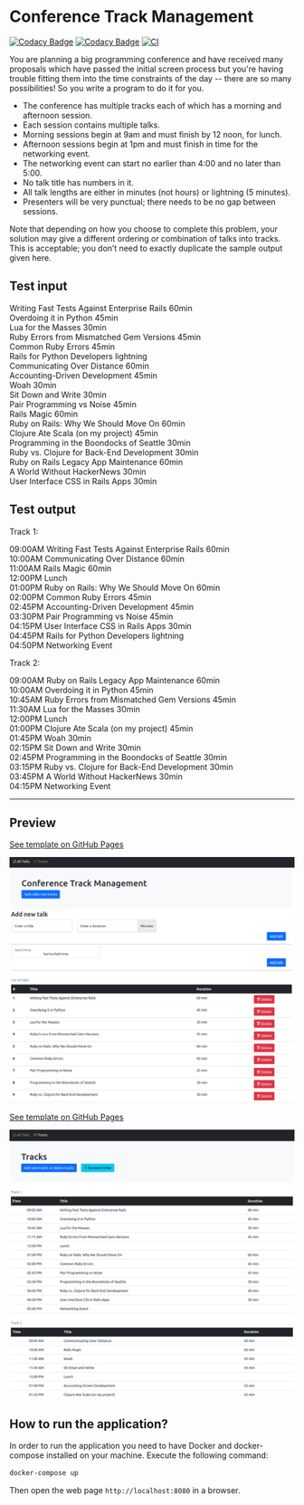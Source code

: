# Conference Track Management

[![Codacy Badge](https://app.codacy.com/project/badge/Coverage/f54e10dbb72744ce8edf6dd33418293b)](https://www.codacy.com/gh/HoangBachLeLe/ConferenceTrackManagement/dashboard?utm_source=github.com&utm_medium=referral&utm_content=HoangBachLeLe/ConferenceTrackManagement&utm_campaign=Badge_Coverage)
[![Codacy Badge](https://api.codacy.com/project/badge/Grade/1f9664d7dba64237b469b544070db8fe)](https://app.codacy.com/gh/HoangBachLeLe/ConferenceTrackManagement?utm_source=github.com&utm_medium=referral&utm_content=HoangBachLeLe/ConferenceTrackManagement&utm_campaign=Badge_Grade_Settings)
[![CI](https://github.com/HoangBachLeLe/ConferenceTrackManagement/actions/workflows/main.yml/badge.svg)](https://github.com/HoangBachLeLe/ConferenceTrackManagement/actions/workflows/main.yml)

You are planning a big programming conference and have received many proposals which have passed the initial screen process but you're having trouble fitting them into the time constraints of the day -- there are so many possibilities! So you write a program to do it for you.

- The conference has multiple tracks each of which has a morning and afternoon session.
- Each session contains multiple talks.
- Morning sessions begin at 9am and must finish by 12 noon, for lunch.
- Afternoon sessions begin at 1pm and must finish in time for the networking event.
- The networking event can start no earlier than 4:00 and no later than 5:00.
- No talk title has numbers in it.
- All talk lengths are either in minutes (not hours) or lightning (5 minutes).
- Presenters will be very punctual; there needs to be no gap between sessions.

Note that depending on how you choose to complete this problem, your solution may give a different ordering or combination of talks into tracks. This is acceptable; you don’t need to exactly duplicate the sample output given here.

## Test input

Writing Fast Tests Against Enterprise Rails 60min</br>
Overdoing it in Python 45min</br>
Lua for the Masses 30min</br>
Ruby Errors from Mismatched Gem Versions 45min</br>
Common Ruby Errors 45min</br>
Rails for Python Developers lightning</br>
Communicating Over Distance 60min</br>
Accounting-Driven Development 45min</br>
Woah 30min</br>
Sit Down and Write 30min</br>
Pair Programming vs Noise 45min</br>
Rails Magic 60min</br>
Ruby on Rails: Why We Should Move On 60min</br>
Clojure Ate Scala (on my project) 45min</br>
Programming in the Boondocks of Seattle 30min</br>
Ruby vs. Clojure for Back-End Development 30min</br>
Ruby on Rails Legacy App Maintenance 60min</br>
A World Without HackerNews 30min</br>
User Interface CSS in Rails Apps 30min</br>

## Test output

Track 1:

09:00AM Writing Fast Tests Against Enterprise Rails 60min</br>
10:00AM Communicating Over Distance 60min</br>
11:00AM Rails Magic 60min</br>
12:00PM Lunch</br>
01:00PM Ruby on Rails: Why We Should Move On 60min</br>
02:00PM Common Ruby Errors 45min</br>
02:45PM Accounting-Driven Development 45min</br>
03:30PM Pair Programming vs Noise 45min</br>
04:15PM User Interface CSS in Rails Apps 30min</br>
04:45PM Rails for Python Developers lightning</br>
04:50PM Networking Event</br>

Track 2:

09:00AM Ruby on Rails Legacy App Maintenance 60min</br>
10:00AM Overdoing it in Python 45min</br>
10:45AM Ruby Errors from Mismatched Gem Versions 45min</br>
11:30AM Lua for the Masses 30min</br>
12:00PM Lunch</br>
01:00PM Clojure Ate Scala (on my project) 45min</br>
01:45PM Woah 30min</br>
02:15PM Sit Down and Write 30min</br>
02:45PM Programming in the Boondocks of Seattle 30min</br>
03:15PM Ruby vs. Clojure for Back-End Development 30min</br>
03:45PM A World Without HackerNews 30min</br>
04:15PM Networking Event</br>

---

## Preview
[See template on GitHub Pages](https://hoangbachlele.github.io/ConferenceTrackManagement/src/main/resources/templates/index.html)

![Preview 1](./preview1.png)

[See template on GitHub Pages](https://hoangbachlele.github.io/ConferenceTrackManagement/src/main/resources/templates/tracks.html)

![Preview 2](./preview2.png)

## How to run the application?
In order to run the application you need to have Docker and docker-compose installed on your machine. Execute the following command:

```sh
docker-compose up
```

Then open the web page `http://localhost:8080` in a browser.
